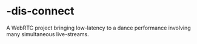 # -dis-connect
A WebRTC project bringing low-latency to a dance performance involving many simultaneous live-streams.
